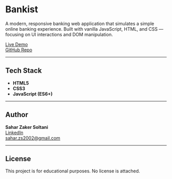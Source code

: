 #  Bankist 

A modern, responsive banking web application that simulates a simple online banking experience. Built with vanilla JavaScript, HTML, and CSS — focusing on UI interactions and DOM manipulation.

[Live Demo](https://bankist-bank-project.netlify.app/)  
[GitHub Repo](https://github.com/saharzakersoltani/Bankist)

---

##  Tech Stack

- **HTML5**  
- **CSS3**  
- **JavaScript (ES6+)**

---

##  Author

**Sahar Zaker Soltani**  
[LinkedIn](https://www.linkedin.com/in/sahar-zaker-soltani/)  
sahar.zs2002@gmail.com

---

##  License

This project is for educational purposes. No license is attached.
